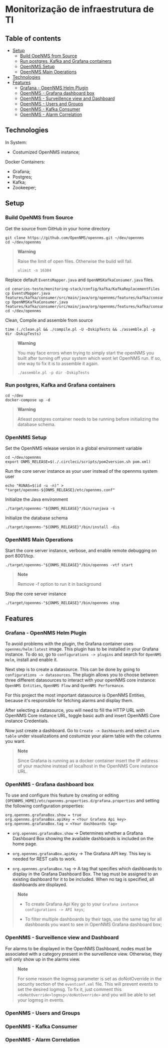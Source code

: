 # Monitorização de infraestrutura de TI 
## Table of contents
- [Setup](#setup) 
  * [Build OpeNMS from Source](#Build-OpeNMS-from-Source)
  * [Run postgres, Kafka and Grafana containers](#Run-postgres-Kafka-and-Grafana-containers)
  * [OpenNMS Setup](#OpenNMS-Setup)
  * [OpenNMS Main Operations](#OpenNMS-Main-Operations)
- [Technologies](#technologies) 
- [Features](#features)
  * [Grafana - OpenNMS Helm Plugin](#Grafana---OpenNMS-Helm-Plugin)
  * [OpenNMS - Grafana dashboard box](#OpenNMS---Grafana-dashboard-box)
  * [OpenNMS - Surveillence view and Dashboard](#OpenNMS---Surveillence-view-and-Dashboard)
  * [OpenNMS - Users and Groups](#OpenNMS---Users-and-Groups)
  * [OpenNMS - Kafka Consumer](#OpenNMS---Kafka-Consumer)
  * [OpenNMS - Alarm Correlation](#OpenNMS---Alarm-Correlation)

## Technologies 
In System:
* Costumized OpenNMS instance;

Docker Containers: 
* Grafana;
* Postgres;
* Kafka;
* Zookeeper;

## Setup 
### Build OpeNMS from Source
Get the source from GitHub in your home directory
```
git clone https://github.com/OpenNMS/opennms.git ~/dev/opennms
cd ~/dev/opennms
```
> **Warning**
>
> Raise the limit of open files. Otherwise the build will fail.
> ```
> ulimit -n 16384
> ```

Replace default `EventsMapper.java` and `OpenNMSKafkaConsumer.java` files.
```
cd cenarios-teste/monitoring-stack/config/kafka/KafkaReplacementFiles
cp EventsMapper.java features/kafka/consumer/src/main/java/org/opennms/features/kafka/consumer/events/
cp OpenNMSKafkaConsumer.java features/kafka/consumer/src/main/java/org/opennms/features/kafka/consumer/
cd ~/dev/opennms
```

Clean, Compile and assemble from source
```
time (./clean.pl && ./compile.pl -U -DskipTests && ./assemble.pl -p dir -DskipTests)
```

> **Warning**
>
> You may face errors when trying to simply start the openNMS you built after turning off your system which wont let OpenNMS run. If so, one way to fix it is to assemble it again. 
>```
>./assemble.pl -p dir -DskipTests
>```
### Run postgres, Kafka and Grafana containers
```
cd ~/dev
docker-compose up -d
```
> **Warning**
> 
> Atleast postgres container needs to be running before initializing the database schema.

### OpenNMS Setup 

Set the OpenNMS release version in a global environment variable
```
cd ~/dev/opennms
export ONMS_RELEASE=$(./.circleci/scripts/pom2version.sh pom.xml)
```
Run the core server instance as your user instead of the opennms system user
```
echo "RUNAS=$(id -u -n)" > "target/opennms-${ONMS_RELEASE}/etc/opennms.conf"
```

Initialize the Java environment
```
./target/opennms-"${ONMS_RELEASE}"/bin/runjava -s
```

Initialize the database schema
```
./target/opennms-"${ONMS_RELEASE}"/bin/install -dis
```

### OpenNMS Main Operations
Start the core server instance, verbose, and enable remote debugging on port 8001/tcp. 
```
./target/opennms-"${ONMS_RELEASE}"/bin/opennms -vtf start
```
> **Note**
>
> Remove -f option to run it in background

Stop the core server instance
```
./target/opennms-"${ONMS_RELEASE}"/bin/opennms stop
```

## Features
### Grafana - OpenNMS Helm Plugin
To avoid problems with the plugin, the Grafana container uses `opennms/helm:latest` image. This plugin has to be installed in your Grafana instance. To do so, go to `configurations -> plugins` and search for `OpenNMS Helm`, install and enable it. 

Next step is to create a datasource. This can be done by going to `configurations -> datasources`. The plugin allows you to choose between three different datasources to interact with your openNMS core instance: `OpenNMS Entities`, `OpenNMS Flow` and `OpenNMS Performance`.

For this project the most important datasource is OpenNMS Entities, because it's responsible for fetching alarms and display them.

After selecting a datasource, you will need to fill the HTTP URL with OpenNMS Core instance URL, toggle basic auth and insert OpenNMS Core instance Credentials. 

Now just create a dashboard. Go to `Create -> Dashboards` and select `alarm table` under visualizations and costumize your alarm table with the columns you want.

> **Note**
>
> Since Grafana is running as a docker container insert the IP address of your machine instead of localhost in the OpenNMS Core instance URL.

### OpenNMS - Grafana dashboard box

To use and configure this feature by creating or editing `{OPENNMS_HOME}/etc/opennms.properties.d/grafana.properties` and setting the following configuration properties:
```
org.opennms.grafanaBox.show = true
org.opennms.grafanaBox.apiKey = <Your Grafana Api key>
org.opennms.grafanaBox.tag = <Your dashboards tag>
```
* `org.opennms.grafanaBox.show` -> Determines whether a Grafana Dashboard Box showing the available dashboards is included on the home page.
 
* `org.opennms.grafanaBox.apiKey` -> The Grafana API key. This key is needed for REST calls to work.

* `org.opennms.grafanaBox.tag` -> A tag that specifies which dashboards to display in the Grafana Dashboard Box. The tag must be assigned to an existing dashboard for it to be included. When no tag is specified, all dashboards are displayed.

> **Note**
>
> * To create Grafana Api Key go to your `Grafana instance configurations -> API keys`;
> 
> * To filter multiple dashboards by their tags, use the same tag for all dashboards you want to see in OpenNMS Grafana dashboard box;

### OpenNMS - Surveillence view and Dashboard

For alarms to be displayed in the OpenNMS Dashboard, nodes must be associated with a category present in the surveillence view. Otherwise, they will only show up in the alarms view.

> **Note**
>
> For some reason the logmsg parameter is set as doNotOverride in the security section of the `eventconf.xml` file. This will prevent events to set the desired logmsg. To fix it, just comment this `<doNotOverride>logmsg</doNotOverride>` and you will be able to set your logmsg in events.

### OpenNMS - Users and Groups

### OpenNMS - Kafka Consumer

### OpenNMS - Alarm Correlation
